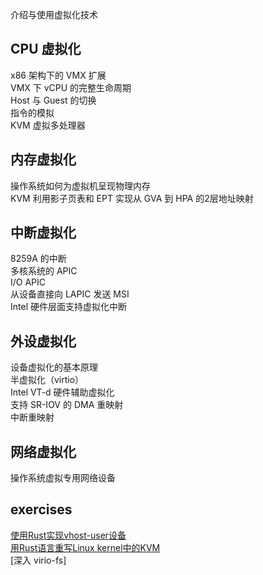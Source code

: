 介绍与使用虚拟化技术

## CPU 虚拟化
x86 架构下的 VMX 扩展  
VMX 下 vCPU 的完整生命周期  
Host 与 Guest 的切换  
指令的模拟  
KVM 虚拟多处理器  

## 内存虚拟化
操作系统如何为虚拟机呈现物理内存  
KVM 利用影子页表和 EPT 实现从 GVA 到 HPA 的2层地址映射  

## 中断虚拟化
8259A 的中断  
多核系统的 APIC   
I/O APIC  
从设备直接向 LAPIC 发送 MSI  
Intel 硬件层面支持虚拟化中断  

## 外设虚拟化
设备虚拟化的基本原理  
半虚拟化（virtio）  
Intel VT-d 硬件辅助虚拟化  
支持 SR-IOV 的 DMA 重映射  
中断重映射  

## 网络虚拟化
操作系统虚拟专用网络设备  


## exercises
[使用Rust实现vhost-user设备](https://github.com/oscomp/proj129-vhost-user-devices-in-rust)  
[用Rust语言重写Linux kernel中的KVM](https://github.com/oscomp/proj178-kvm-in-rust)  
[深入 virio-fs]
